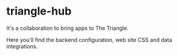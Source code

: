 # triangle-hub

It's a collaboration to bring apps to The Triangle.

Here you'll find the backend configuration, web site CSS and data integrations.

